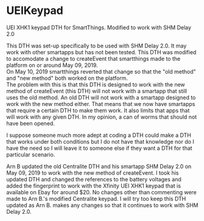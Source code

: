 # UEIKeypad
UEI XHK1 keypad DTH for SmartThings.  Modified to work with SHM Delay 2.0

This DTH was set-up specifically to be used with SHM Delay 2.0.  It may work with other smartapps but has not been tested.
This DTH was modified to accomodate a change to createEvent that smartthings made to the platform on or around May 09, 2019.  
On May 10, 2019 smartthings reverted that change so that the "old method" and "new method" both worked on the platform.  
The problem with this is that this DTH is designed to work with the new method of createEvent (this DTH) will not work with a 
smartapp that still uses the old method. An old DTH will not work with a smartapp designed to work with the new method either.
That means that we now have smartapps that require a certain DTH to make them work.  It also limits that apps that will work
with any given DTH.  In my opinion, a can of worms that should not have been opened.

I suppose someone much more adept at coding a DTH could make a DTH that works under both conditions but I do not have that 
knowledge nor do I have the need so I will leave it to someone else if they want a DTH for that particular scenario.

Arn B updated the old Centralite DTH and his smartapp SHM Delay 2.0 on May 09, 2019 to work with the new method of createEvent.
I took his updated DTH and changed the references to the battery voltages and added the fingerprint to work with the 
Xfinity UEI XHK1 keypad that is available on Ebay for around $20.  No changes other than commenting were made to Arn B.'s
modified Centralite keypad.  I will try too keep this DTH updated as Arn B. makes any changes so that it continues to work
with SHM Delay 2.0.
